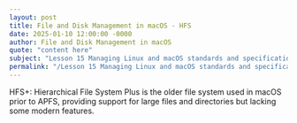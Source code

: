 ```yaml
---
layout: post
title: File and Disk Management in macOS - HFS
date: 2025-01-10 12:00:00 -0000
author: File and Disk Management in macOS
quote: "content here"
subject: "Lesson 15 Managing Linux and macOS standards and specifications"
permalink: "/Lesson 15 Managing Linux and macOS standards and specifications/File and Disk Management in macOS/File and Disk Management in macOS - HFS"
---
```


HFS+: Hierarchical File System Plus is the older file system used in macOS prior to APFS, providing support for large files and directories but lacking some modern features.
